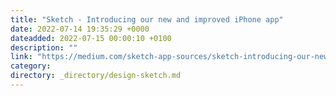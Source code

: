 ```yaml
---
title: "Sketch - Introducing our new and improved iPhone app"
date: 2022-07-14 19:35:29 +0000
dateadded: 2022-07-15 00:00:10 +0100
description: ""
link: "https://medium.com/sketch-app-sources/sketch-introducing-our-new-and-improved-iphone-app-a0cd32437ca2?source=rss----d23119b14977---4"
category:
directory: _directory/design-sketch.md
---
```

